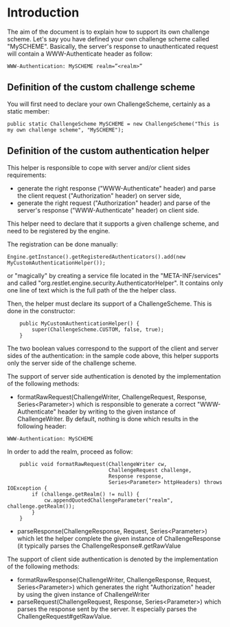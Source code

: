 # Introduction

The aim of the document is to explain how to support its own challenge
scheme. Let's say you have defined your own challenge scheme called
"MySCHEME". Basically, the server's response to unauthenticated request
will contain a WWW-Authenticate header as follow:

    WWW-Authentication: MySCHEME realm=”<realm>”

## Definition of the custom challenge scheme

You will first need to declare your own ChallengeScheme, certainly as a
static member:

    public static ChallengeScheme MySCHEME = new ChallengeScheme("This is my own challenge scheme", "MySCHEME");

## Definition of the custom authentication helper

This helper is responsible to cope with server and/or client sides
requirements:

-   generate the right response ("WWW-Authenticate" header) and parse
    the client request ("Authorization" header) on server side,
-   generate the right request ("Authorization" header) and parse of the
    server's response ("WWW-Authenticate" header) on client side.

This helper need to declare that it supports a given challenge scheme,
and need to be registered by the engine.

The registration can be done manually:

    Engine.getInstance().getRegisteredAuthenticators().add(new MyCustomAuthenticationHelper());

or "magically" by creating a service file located in the
"META-INF/services" and called
"org.restlet.engine.security.AuthenticatorHelper". It contains only one
line of text which is the full path of the the helper class.

Then, the helper must declare its support of a ChallengeScheme. This is
done in the constructor:

        public MyCustomAuthenticationHelper() {
            super(ChallengeScheme.CUSTOM, false, true);
        }

The two boolean values correspond to the support of the client and
server sides of the authentication: in the sample code above, this
helper supports only the server side of the challenge scheme.

The support of server side authentication is denoted by the
implementation of the following methods:

-   formatRawRequest(ChallengeWriter, ChallengeRequest, Response,
    Series\<Parameter\>) which is responsible to generate a correct
    "WWW-Authenticate" header by writing to the given instance of
    ChallengeWriter. By default, nothing is done which results in the
    following header:

<!-- -->

    WWW-Authentication: MySCHEME

In order to add the realm, proceed as follow:

        public void formatRawRequest(ChallengeWriter cw,
                                     ChallengeRequest challenge,
                                     Response response,
                                     Series<Parameter> httpHeaders) throws IOException {
            if (challenge.getRealm() != null) {
                cw.appendQuotedChallengeParameter("realm", challenge.getRealm());
            }
        }

-   parseResponse(ChallengeResponse, Request, Series\<Parameter\>) which
    let the helper complete the given instance of ChallengeResponse (it
    typically parses the ChallengeResponse\#.getRawValue

The support of client side authentication is denoted by the
implementation of the following methods:

-   formatRawResponse(ChallengeWriter, ChallengeResponse, Request,
    Series\<Parameter\>) which generates the right "Authorization"
    header by using the given instance of ChallengeWriter
-   parseRequest(ChallengeRequest, Response, Series\<Parameter\>) which
    parses the response sent by the server. It especially parses the
    ChallengeRequest\#getRawValue.
